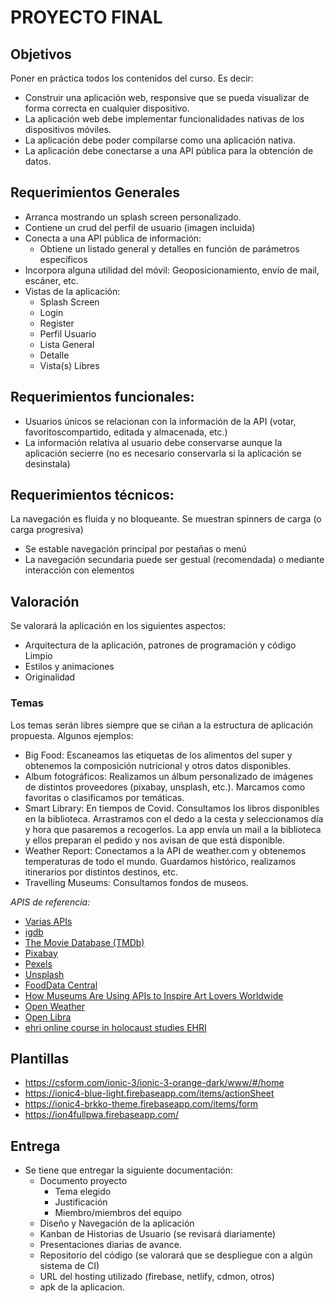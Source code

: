 # PROYECTO FINAL

## Objetivos

Poner en práctica todos los contenidos del curso. Es decir:
- Construir una aplicación web, responsive que se pueda visualizar de forma correcta en cualquier dispositivo.
- La aplicación web debe implementar funcionalidades nativas de los dispositivos móviles.
- La aplicación debe poder compilarse como una aplicación nativa.
- La aplicación debe conectarse a una API pública para la obtención de datos.

## Requerimientos Generales

- Arranca mostrando un splash screen personalizado. 
- Contiene un crud del perfil de usuario (imagen incluida)
- Conecta a una API pública de información:
    - Obtiene un listado general y detalles en función de parámetros específicos
- Incorpora alguna utilidad del móvil: Geoposicionamiento, envío de mail, escáner, etc.
- Vistas de la aplicación:
    - Splash Screen
    - Login
    - Register
    - Perfil Usuario
    - Lista General
    - Detalle
    - Vista(s) Libres
  
## Requerimientos funcionales:

- Usuarios únicos se relacionan con la información de la API (votar, favoritoscompartido, editada y almacenada, etc.)
- La información relativa al usuario debe conservarse aunque la aplicación secierre (no es necesario conservarla si la aplicación se desinstala)

## Requerimientos técnicos:

La navegación es fluida y no bloqueante. Se muestran spinners de carga (o carga progresiva) 
- Se estable navegación principal por pestañas o menú
- La navegación secundaria puede ser gestual (recomendada) o mediante interacción con elementos 

## Valoración

Se valorará la aplicación en los siguientes aspectos:
- Arquitectura de la aplicación, patrones de programación y código Limpio
- Estilos y animaciones
- Originalidad

### Temas

Los temas serán libres siempre que se ciñan a la estructura de aplicación propuesta.
Algunos ejemplos:

- Big Food: Escaneamos las etiquetas de los alimentos del super y obtenemos la composición nutricional y otros datos disponibles.
- Album fotográficos: Realizamos un álbum personalizado de imágenes de distintos proveedores (pixabay, unsplash, etc.). Marcamos como favoritas o clasificamos por temáticas.
- Smart Library: En tiempos de Covid. Consultamos los libros disponibles en la biblioteca. Arrastramos con el dedo a la cesta y seleccionamos día y hora que pasaremos a recogerlos. La app envía un mail a la biblioteca y ellos preparan el pedido y nos avisan de que está disponible.
- Weather Report: Conectamos a la API de weather.com y obtenemos temperaturas de todo el mundo. Guardamos histórico, realizamos itinerarios por distintos destinos, etc.
- Travelling Museums: Consultamos fondos de museos.

_APIS de referencia:_

- [Varias APIs](https://any-api.com/)
- [igdb](https://api-docs.igdb.com/#about)
- [The Movie Database (TMDb)](https://developers.themoviedb.org/3)
- [Pixabay](https://pixabay.com/api/docs/)
- [Pexels](https://www.pexels.com/es-es/api/)
- [Unsplash](https://unsplash.com/developers)
- [FoodData Central](https://fdc.nal.usda.gov/api-guide.html)
- [How Museums Are Using APIs to Inspire Art Lovers Worldwide](https://nordicapis.com/how-museums-are-using-apis-to-inspire-art-lovers-worldwide/)
- [Open Weather](https://openweathermap.org/api)
- [Open Libra](https://openlibra.com/es/page/public-api)
- [ehri online course in holocaust studies EHRI](https://portal.ehri-project.eu/api/v1)

## Plantillas
  - https://csform.com/ionic-3/ionic-3-orange-dark/www/#/home
  - https://ionic4-blue-light.firebaseapp.com/items/actionSheet
  - https://ionic4-brkko-theme.firebaseapp.com/items/form
  - https://ion4fullpwa.firebaseapp.com/

## Entrega

- Se tiene que entregar la siguiente documentación:
  - Documento proyecto
    - Tema elegido
    - Justificación
    - Miembro/miembros del equipo
  - Diseño y Navegación de la aplicación
  - Kanban de Historias de Usuario (se revisará diariamente)
  - Presentaciones diarias de avance.
  - Repositorio del código (se valorará que se despliegue con a algún sistema de CI)
  - URL del hosting utilizado (firebase, netlify, cdmon, otros)
  - apk de la aplicacion.